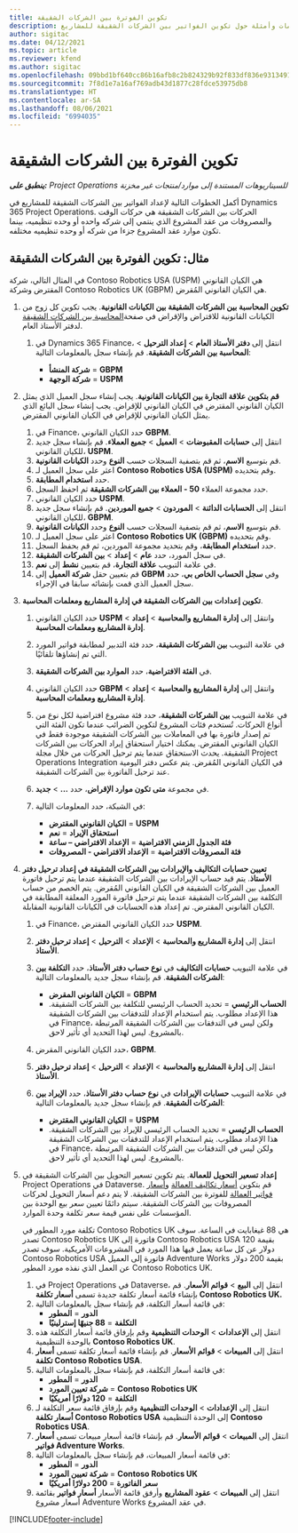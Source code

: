 ```yaml
---
title: تكوين الفوترة بين الشركات الشقيقة
description: يوفر هذا الموضوع معلومات وأمثلة حول تكوين الفواتير بين الشركات الشقيقة للمشاريع.
author: sigitac
ms.date: 04/12/2021
ms.topic: article
ms.reviewer: kfend
ms.author: sigitac
ms.openlocfilehash: 09bbd1bf640cc86b16afb8c2b824329b92f833df836e9313491d57a2f1646440
ms.sourcegitcommit: 7f8d1e7a16af769adb43d1877c28fdce53975db8
ms.translationtype: HT
ms.contentlocale: ar-SA
ms.lasthandoff: 08/06/2021
ms.locfileid: "6994035"
---
```

# <a name="configure-intercompany-invoicing"></a>تكوين الفوترة بين الشركات الشقيقة

_**ينطبق على:** Project Operations للسيناريوهات المستندة إلى موارد/منتجات غير مخزنة‬_

أكمل الخطوات التالية لإعداد الفواتير بين الشركات الشقيقة للمشاريع في Dynamics 365 Project Operations. الحركات بين الشركات الشقيقة هي حركات الوقت والمصروفات من عقد المشروع الذي ينتمي إلى شركه واحده أو وحده تنظيميه، بينما تكون موارد عقد المشروع جزءا من شركه أو وحده تنظيميه مختلفه.

## <a name="example-configure-intercompany-invoicing"></a>مثال: تكوين الفوترة بين الشركات الشقيقة

في المثال التالي، شركة Contoso Robotics USA (USPM) هي الكيان القانوني المقترض وشركة Contoso Robotics UK (GBPM) هي الكيان القانوني المُقرض. 

1. **تكوين المحاسبة بين الشركات الشقيقة بين الكيانات القانونية**. يجب تكوين كل زوج من الكيانات القانونية للاقتراض والإقراض في صفحة[المحاسبة بين الشركات الشقيقة](/dynamics365/finance/general-ledger/intercompany-accounting-setup) لدفتر الأستاذ العام.
    
    1. في Dynamics 365 Finance، انتقل إلى **دفتر الأستاذ العام** > **إعداد الترحيل** > **المحاسبة بين الشركات الشقيقة**. قم بإنشاء سجل بالمعلومات التالية:

        - **شركة المنشأ** = **GBPM**
        - **شركة الوجهة** = **USPM**

2. **قم بتكوين علاقة التجارة بين الكيانات القانونية**. يجب إنشاء سجل العميل الذي يمثل الكيان القانوني المقترض في الكيان القانوني للإقراض. يجب إنشاء سجل البائع الذي يمثل الكيان القانوني للإقراض في الكيان القانوني المقترض.

     1. في Finance، حدد الكيان القانوني **GBPM**.
     2. انتقل إلى **حسابات المقبوضات** > **العميل** > **جميع العملاء**. قم بإنشاء سجل جديد للكيان القانوني، **USPM**.
     3. قم بتوسيع **الاسم**، ثم قم بتصفية السجلات حسب **النوع** وحدد **الكيانات القانونية**. 
     4. اعثر على سجل العميل لـ **Contoso Robotics USA (USPM)** وقم بتحديده.
     5. حدد **استخدام المطابقة**. 
     6. حدد مجموعة العملاء **50 - العملاء بين الشركات الشقيقة** ثم احفظ السجل.
     7. حدد الكيان القانوني **USPM**.
     8. انتقل إلى **الحسابات الدائنة** > **الموردون** > **جميع الموردين**. قم بإنشاء سجل جديد للكيان القانوني، **GBPM**.
     9. قم بتوسيع **الاسم**، ثم قم بتصفية السجلات حسب **النوع** وحدد **الكيانات القانونية**. 
     10. اعثر على سجل العميل لـ **Contoso Robotics UK (GBPM)** وقم بتحديده.
     11. حدد **استخدام المطابقة**، وقم بتحديد مجموعة الموردين، ثم قم بحفظ السجل.
     12. في سجل المورد، حدد **عام** > **إعداد** > **بين الشركات الشقيقة**.
     13. في علامة التبويب **علاقة التجارة**، قم بتعيين **نشط** إلى **نعم**.
     14. قم بتعيين حقل **شركة العميل** إلى **GBPM** وفي **سجل الحساب الخاص بي**، حدد سجل العميل الذي قمت بإنشائه سابقا في الإجراء.

3. **تكوين إعدادات بين الشركات الشقيقة في إدارة المشاريع ومعلمات المحاسبة**. 

    1. حدد الكيان القانوني **USPM** وانتقل إلى **إدارة المشاريع والمحاسبة** > **إعداد** > **إدارة المشاريع ومعلمات المحاسبة**.
    2. في علامة التبويب **بين الشركات الشقيقة**، حدد فئة التدبير لمطابقة فواتير المورد التي تم إنشاؤها تلقائيًا.
    3. في **الفئة الافتراضية**، حدد **الموارد بين الشركات الشقيقة**.
    4. حدد الكيان القانوني **GBPM** وانتقل إلى **إدارة المشاريع والمحاسبة** > **إعداد** > **إدارة المشاريع ومعلمات المحاسبة**.
    5. في علامة التبويب **بين الشركات الشقيقة**، حدد فئة مشروع افتراضية لكل نوع من أنواع الحركات. تُستخدم فئات المشروع لتكوين الضرائب عندما تكون الفئة التي تم إصدار فاتورة بها في المعاملات بين الشركات الشقيقة موجودة فقط في الكيان القانوني المقترض. يمكنك اختيار استحقاق إيراد الحركات بين الشركات الشقيقة. يحدث الاستحقاق عندما يتم ترحيل الحركات من خلال مجلة Project Operations Integration في الكيان القانوني المُقرض. يتم عكس دفتر اليومية عند ترحيل الفاتورة بين الشركات الشقيقة.
    6. في مجموعة **متى تكون موارد الإقراض**، حدد **...** > **جديد**. 
    7. في الشبكة، حدد المعلومات التالية:

          - **الكيان القانوني المقترض** = **USPM**
          - **استحقاق الإيراد** = **نعم**
          - **فئة الجدول الزمني الافتراضية** = **الإعداد الافتراضي – ساعة**
          - **فئة المصروفات الافتراضية** = **الإعداد الافتراضي - المصروفات**

4. **تعيين حسابات التكاليف والإيرادات بين الشركات الشقيقة في إعداد ترحيل دفتر الأستاذ**. يتم قيد حساب الإيرادات بين الشركات الشقيقة عندما يتم ترحيل فاتورة العميل بين الشركات الشقيقة في الكيان القانوني المُقرض. يتم الخصم من حساب التكلفة بين الشركات الشقيقة عندما يتم ترحيل فاتورة المورد المعلقة المطابقة في الكيان القانوني المقترض. تم إعداد هذه الحسابات في الكيانات القانونية المقابلة. 
      
     1. في Finance، حدد الكيان القانوني المقترض **USPM**. 
     2. انتقل إلى **إدارة المشاريع والمحاسبة** > **الإعداد** > **الترحيل** > **إعداد ترحيل دفتر الأستاذ**. 
     3. في علامة التبويب **حسابات التكاليف** في **نوع حساب دفتر الأستاذ**، حدد **التكلفة بين الشركات الشقيقة**. قم بإنشاء سجل جديد بالمعلومات التالية:
      
        - **الكيان القانوني المقرض** = **GBPM**
        - **الحساب الرئيسي** = تحديد الحساب الرئيسي للتكلفة بين الشركات الشقيقة. هذا الإعداد مطلوب. يتم استخدام الإعداد للتدفقات بين الشركات الشقيقة في Finance، ولكن ليس في التدفقات بين الشركات الشقيقة المرتبطة بالمشروع. ليس لهذا التحديد أي تأثير لاحق. 
        
     4. حدد الكيان القانوني المقرض، **GBPM**. 
     5. انتقل إلى **إدارة المشاريع والمحاسبة** > **الإعداد** > **الترحيل** > **إعداد ترحيل دفتر الأستاذ**. 
     6. في علامة التبويب **حسابات الإيرادات** في **نوع حساب دفتر الأستاذ**، حدد **الإيراد بين الشركات الشقيقة**. قم بإنشاء سجل جديد بالمعلومات التالية:

        - **الكيان القانوني المقترض** = **USPM**
        - **الحساب الرئيسي** = تحديد الحساب الرئيسي للإيراد بين الشركات الشقيقة. هذا الإعداد مطلوب. يتم استخدام الإعداد للتدفقات بين الشركات الشقيقة في Finance، ولكن ليس في التدفقات بين الشركات الشقيقة المرتبطة بالمشروع. ليس لهذا التحديد أي تأثير لاحق. 

5. **إعداد تسعير التحويل للعمالة**. يتم تكوين تسعير التحويل بين الشركات الشقيقة في Project Operations في Dataverse. قم بتكوين [أسعار تكاليف العمالة](../pricing-costing/set-up-labor-cost-rate.md#transfer-pricing-and-costs-for-resources-outside-of-your-division-or-legal-entity) و[أسعار فواتير العمالة](../pricing-costing/set-up-labor-bill-rate.md#transfer-pricing-or-set-up-bill-rates-for-resources-from-other-organizational-units-or-divisions) للفوترة بين الشركات الشقيقة. لا يتم دعم أسعار التحويل لحركات المصروفات بين الشركات الشقيقة. سيتم دائمًا تعيين سعر بيع الوحدة بين المؤسسات على نفس قيمة سعر تكلفة وحدة الموارد.

      تكلفة مورد المطور في Contoso Robotics UK هي 88 غيغابايت في الساعة. سوف تصدر Contoso Robotics UK فاتورة إلى Contoso Robotics USA بقيمة 120 دولار عن كل ساعة يعمل فيها هذا المورد في المشروعات الأمريكية. سوف تصدر Contoso Robotics USA فاتورة إلى العميل Adventure Works بقيمة 200 دولار عن العمل الذي نفذه مورد المطور Contoso Robotics UK.

      1. في Project Operations في Dataverse، انتقل إلى **البيع** > **قوائم الأسعار**. قم بإنشاء قائمة أسعار تكلفة جديدة تسمى **أسعار تكلفة Contoso Robotics UK.** 
      2. في قائمة أسعار التكلفة، قم بإنشاء سجل بالمعلومات التالية:
         - **الدور** = **المطور**
         - **التكلفة** = **88 جنيهًا إسترلينيًا**
      3. انتقل إلى **الإعدادات** > **الوحدات التنظيمية** وقم بإرفاق قائمة أسعار التكلفة هذه بالوحدة التنظيمية **Contoso Robotics UK**.
      4. انتقل إلى **المبيعات** > **قوائم الأسعار**. قم بإنشاء قائمة أسعار تكلفة تسمى **أسعار تكلفة Contoso Robotics USA**. 
      5. في قائمة أسعار التكلفة، قم بإنشاء سجل بالمعلومات التالية:
          - **الدور** = **المطور**
          - **شركة تعيين المورد** = **Contoso Robotics UK**
          - **التكلفة** = **120 دولارًا أمريكيًا**
      6. انتقل إلى **الإعدادات** > **الوحدات التنظيمية** وقم بإرفاق قائمة سعر التكلفة لـ **أسعار تكلفة Contoso Robotics USA** إلى الوحدة التنظيمية **Contoso Robotics USA**.
      7. انتقل إلى **المبيعات** > **قوائم الأسعار**. قم بإنشاء قائمة أسعار مبيعات تسمى **أسعار فواتير Adventure Works**. 
      8. في قائمة أسعار المبيعات، قم بإنشاء سجل بالمعلومات التالية:
          - **الدور** = **المطور**
          - **شركة تعيين المورد** = **Contoso Robotics UK**
          - **سعر الفاتورة** = **200 دولارًا أمريكيًا**
      9. انتقل إلى **المبيعات** > **عقود المشاريع** وأرفق قائمة الأسعار **أسعار فواتير** بقائمة أسعار مشروع Adventure Works في عقد المشروع.


[!INCLUDE[footer-include](../includes/footer-banner.md)]
